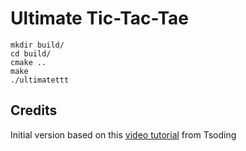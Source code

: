 # Ultimate Tic-Tac-Tae

```
mkdir build/
cd build/
cmake ..
make
./ultimatettt
```

## Credits
Initial version based on this [video tutorial](https://www.youtube.com/watch?v=gCVMkKgs3uQ) from Tsoding
